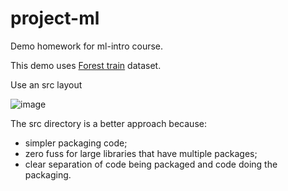 # project-ml

Demo homework for ml-intro course.

This demo uses [Forest train](https://www.kaggle.com/competitions/forest-cover-type-prediction) dataset.

Use an src layout


![image](https://user-images.githubusercontent.com/55091681/167725817-b4d0be8e-7137-4e49-8806-fd8e3c934020.png)


The src directory is a better approach because:

  - simpler packaging code;
  - zero fuss for large libraries that have multiple packages;
  - clear separation of code being packaged and code doing the packaging.
 

